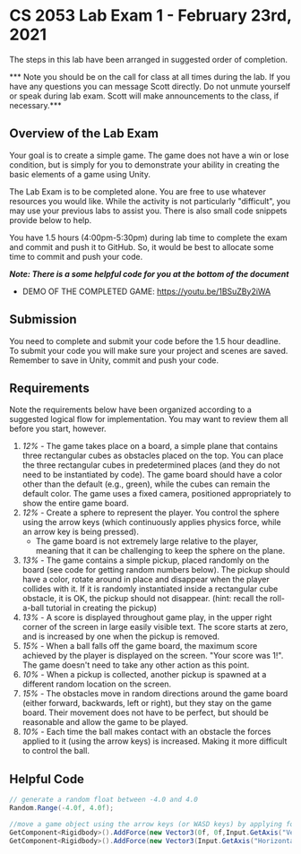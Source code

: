 # CS 2053 Lab Exam 1 - February 23rd, 2021

The steps in this lab have been arranged in suggested order of completion.

*** Note you should be on the call for class at all times during the lab. If you have any questions you can message Scott directly. Do not unmute yourself or speak during lab exam. Scott will make announcements to the class, if necessary.***

## Overview of the Lab Exam
Your goal is to create a simple game. The game does not have a win or lose condition, but is simply for you to demonstrate your ability in creating the basic elements of a game using Unity.

The Lab Exam is to be completed alone. You are free to use whatever resources you would like. While the activity is not particularly "difficult", you may use your previous labs to assist you. There is also small code snippets provide below to help.

You have 1.5 hours (4:00pm-5:30pm) during lab time to complete the exam and commit and push it to GitHub. So, it would be best to allocate some time to commit and push your code.

***Note: There is a some helpful code for you at the bottom of the document***

- DEMO OF THE COMPLETED GAME: <https://youtu.be/1BSuZBy2iWA>

## Submission
You need to complete and submit your code before the 1.5 hour deadline. To submit your code you will make sure your project and scenes are saved. Remember to save in Unity, commit and push your code.

## Requirements
Note the requirements below have been organized according to a suggested logical flow for implementation. You may want to review them all before you start, however.

 1. *12%* - The game takes place on a board, a simple plane that contains three rectangular cubes as obstacles placed on the top. You can place the three rectangular cubes in predetermined places (and they do not need to be instantiated by code). The game board should have a color other than the default (e.g., green), while the cubes can remain the default color. The game uses a fixed camera, positioned appropriately to show the entire game board. 
 2. *12%* - Create a sphere to represent the player. You control the sphere using the arrow keys (which continuously applies physics force, while an arrow key is being pressed).
 	- The game board is not extremely large relative to the player, meaning that it can be challenging to keep the sphere on the plane.
 3. *13%* - The game contains a simple pickup, placed randomly on the board (see code for getting random numbers below). The pickup should have a color, rotate around in place and disappear when the player collides with it. If it is randomly instantiated inside a rectangular cube obstacle, it is OK, the pickup should not disappear. (hint: recall the roll-a-ball tutorial in creating the pickup)
 4. *13%* - A score is displayed throughout game play, in the upper right corner of the screen in large easily visible text. The score starts at zero, and is increased by one when the pickup is removed.
 5. *15%* - When a ball falls off the game board, the maximum score achieved by the player is displayed on the screen. "Your score was 1!". The game doesn't need to take any other action as this point. 
 6. *10%* - When a pickup is collected, another pickup is spawned at a different random location on the screen.
 7. *15%* - The obstacles move in random directions around the game board (either forward, backwards, left or right), but they stay on the game board. Their movement does not have to be perfect, but should be reasonable and allow the game to be played.
 8. *10%* - Each time the ball makes contact with an obstacle the forces applied to it (using the arrow keys) is increased. Making it more difficult to control the ball.
  
 ## Helpful Code 
 ```cs
// generate a random float between -4.0 and 4.0
Random.Range(-4.0f, 4.0f);

//move a game object using the arrow keys (or WASD keys) by applying force
GetComponent<Rigidbody>().AddForce(new Vector3(0f, 0f,Input.GetAxis("Vertical") * forceMultiplier));
GetComponent<Rigidbody>().AddForce(new Vector3(Input.GetAxis("Horizontal") * forceMultiplier, 0f, 0f));
```